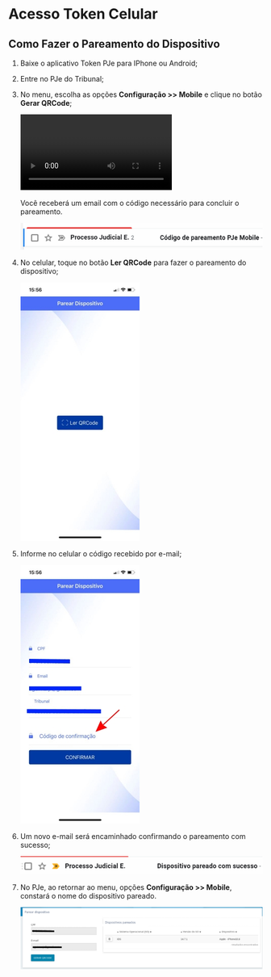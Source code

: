 # Acesso Token Celular

## Como Fazer o Pareamento do Dispositivo

1. Baixe o aplicativo Token PJe para IPhone ou Android;
2. Entre no PJe do Tribunal;
3. No menu, escolha as opções **Configuração >> Mobile** e clique no botão **Gerar QRCode**;

    ![type:video](./videos/mobile1.mp4)

    Você receberá um email com o código necessário para concluir o pareamento.

    ![Código para pareamento](./img/codigo_pareamento.png)



4. No celular, toque no botão **Ler QRCode** para fazer o pareamento do dispositivo;

    ![Realizar pareamento](./img/token_celular1.jpg)

5. Informe no celular o código recebido por e-mail;
    
    ![Informar o código](./img/informe_codigo.jpg)

6. Um novo e-mail será encaminhado confirmando o pareamento com sucesso;

    ![Código para pareamento](./img/disp_pareado.png)

7. No PJe, ao retornar ao menu, opções **Configuração >> Mobile**, constará o nome do dispositivo pareado.

    ![Código para pareamento](./img/lista_disp.png)


